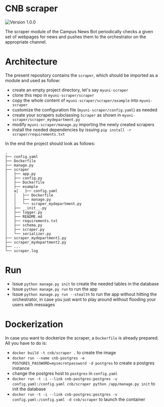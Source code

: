 # CNB scraper

![Version 1.0.0](https://img.shields.io/badge/version-1.0.1-brightgreen.svg)

The scraper module of the Campus News Bot periodically checks a given set of
webpages for news and pushes them to the orchestrator on the appropriate channel.

# Architecture
The present repository contains the `scraper`, which should be imported as a module and used as follow:

* create an empty project directory, let's say `myuni-scraper`
* clone this repo in `myuni-scraper/scraper`
* copy the whole content of  `myuni-scraper/scraper/example` into `myuni-scraper`
* customize the configuration file (`myuni-scraper/config.yaml`) as needed
* create your scrapers subclassing `Scraper` as shown in `myuni-scraper/scraper_mydepartment.py`
* modify `myuni-scraper/manage.py` importing the newly created scrapers
* install the needed dependencies by issuing `pip install -r scraper/requirements.txt`


In the end the project should look as follows:

```
.
├── config.yaml
├── Dockerfile
├── manage.py
├── scraper
│   ├── app.py
│   ├── config.py
│   ├── Dockerfile
│   ├── example
│   a│   ├── config.yaml
│   │   ├── Dockerfile
│   │   ├── manage.py
│   │   └── scraper_mydepartment.py
│   ├── __init__.py
│   ├── logger.py
│   ├── README.md
│   ├── requirements.txt
│   ├── schema.py
│   ├── scraper.py
│   └── serializer.py
├── scraper_mydepartment1.py
├── scraper_mydepartment2.py
├── ...
└── scraper.log
```

# Run

* Issue `python manage.py init` to create the needed tables in the database
* Issue `python manage.py run` to run the app
* Issue `python manage.py run --stealth` to run the app without hitting the orchestrator, in case you just want to play around without flooding your users with messages

# Dockerization
In case you want to dockerize the scraper, a `Dockerfile` is already prepared.
All you have to do is:

* `docker build -t cnb/scraper .` to create the image
* `docker run --name cnb-postgres -e POSTGRES_PASSWORD=mysecretpassword -d postgres` to create a postgres instance
* change the postgres host to `postgres` in `config.yaml`
* `docker run -t -i --link cnb-postgres:postgres -v config.yaml:/config.yaml cnb/scraper python /app/manage.py init` to init the database
* `docker run -t -i --link cnb-postgres:postgres -v config.yaml:/config.yaml -d cnb/scraper` to launch the container

